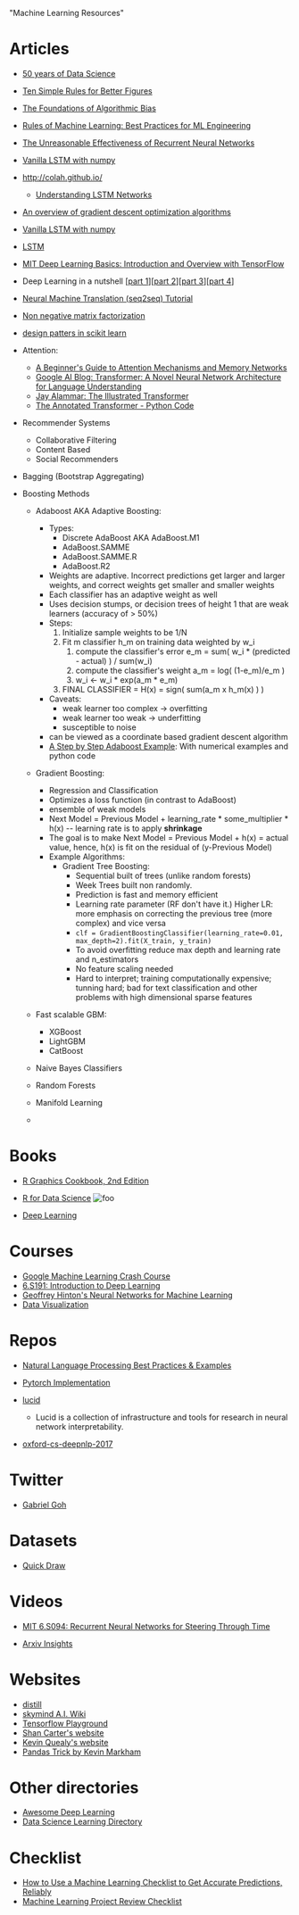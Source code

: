 "Machine Learning Resources" 

# Articles
- [50 years of Data Science](https://courses.csail.mit.edu/18.337/2015/docs/50YearsDataScience.pdf)
- [Ten Simple Rules for Better Figures](https://hal.inria.fr/hal-01063732/document)
- [The Foundations of Algorithmic Bias](http://approximatelycorrect.com/2016/11/07/the-foundations-of-algorithmic-bias/)
- [Rules of Machine Learning: Best Practices for ML Engineering](http://martin.zinkevich.org/rules_of_ml/rules_of_ml.pdf)
- [The Unreasonable Effectiveness of Recurrent Neural Networks](http://karpathy.github.io/2015/05/21/rnn-effectiveness/)
- [Vanilla LSTM with numpy](https://blog.varunajayasiri.com/numpy_lstm.html)
- http://colah.github.io/
    - [Understanding LSTM Networks](http://colah.github.io/posts/2015-08-Understanding-LSTMs/)
- [An overview of gradient descent optimization algorithms](http://ruder.io/optimizing-gradient-descent/)
- [Vanilla LSTM with numpy](https://blog.varunajayasiri.com/numpy_lstm.html)
- [LSTM](https://machinelearningmastery.com/how-to-develop-lstm-models-for-multi-step-time-series-forecasting-of-household-power-consumption/)

- [MIT Deep Learning Basics: Introduction and Overview with TensorFlow](https://medium.com/tensorflow/mit-deep-learning-basics-introduction-and-overview-with-tensorflow-355bcd26baf0)

- Deep Learning in a nutshell [[part 1](https://devblogs.nvidia.com/deep-learning-nutshell-core-concepts/)][[part 2](https://devblogs.nvidia.com/deep-learning-nutshell-history-training/)][[part 3](https://devblogs.nvidia.com/parallelforall/deep-learning-nutshell-sequence-learning/)][[part 4](https://devblogs.nvidia.com/parallelforall/deep-learning-nutshell-reinforcement-learning/)]
- [Neural Machine Translation (seq2seq) Tutorial](https://github.com/tensorflow/nmt#background-on-the-attention-mechanism)
- [Non negative matrix factorization](http://www.billconnelly.net/?p=534)

- [design patters in scikit learn](https://arxiv.org/abs/1309.0238)
- Attention:
    - [A Beginner's Guide to Attention Mechanisms and Memory Networks](https://skymind.ai/wiki/attention-mechanism-memory-network)
    - [Google AI Blog: Transformer: A Novel Neural Network Architecture for Language Understanding ](https://ai.googleblog.com/2017/08/transformer-novel-neural-network.html)
    - [Jay Alammar: The Illustrated Transformer](https://jalammar.github.io/illustrated-transformer/)
    - [The Annotated Transformer - Python Code](http://nlp.seas.harvard.edu/2018/04/03/attention.html)



- Recommender Systems
    - Collaborative Filtering
    - Content Based
    - Social Recommenders
- Bagging (Bootstrap Aggregating)
- Boosting Methods
    - Adaboost AKA Adaptive Boosting:
        - Types:
            - Discrete AdaBoost AKA AdaBoost.M1
            - AdaBoost.SAMME
            - AdaBoost.SAMME.R
            - AdaBoost.R2
        - Weights are adaptive. Incorrect predictions get larger and larger weights, and correct weights get smaller and smaller weights
        - Each classifier has an adaptive weight as well
        - Uses decision stumps, or decision trees of height 1 that are weak learners (accuracy of > 50%)
        - Steps:
            1. Initialize sample weights to be 1/N
            2. Fit m classifier h_m on training data weighted by w_i
                1. compute the classifier's error e_m = sum( w_i * (predicted - actual) ) / sum(w_i)
                2. compute the classifier's weight a_m = log( (1-e_m)/e_m )
                3. w_i <- w_i * exp(a_m * e_m)
            3. FINAL CLASSIFIER = H(x) = sign( sum(a_m x h_m(x) ) )
        - Caveats:
            - weak learner too complex -> overfitting
            - weak learner too weak -> underfitting
            - susceptible to noise
        - can be viewed as a coordinate based gradient descent algorithm
        - [A Step by Step Adaboost Example](https://sefiks.com/2018/11/02/a-step-by-step-adaboost-example/):  With numerical examples and python code
    - Gradient Boosting:
        - Regression and Classification
        - Optimizes a loss function (in contrast to AdaBoost)
        - ensemble of weak models
        - Next Model = Previous Model + learning_rate * some_multiplier * h(x) -- learning rate is to apply **shrinkage**
        - The goal is to make Next Model = Previous Model + h(x) = actual value, hence, h(x)  is fit on the residual of (y-Previous Model)
        - Example Algorithms:
            - Gradient Tree Boosting:
                - Sequential built of trees (unlike random forests)
                - Week Trees built non randomly.
                - Prediction is fast and memory efficient
                - Learning rate parameter (RF don't have it.) Higher LR: more emphasis on correcting the previous tree (more complex) and vice versa
                - `clf = GradientBoostingClassifier(learning_rate=0.01, max_depth=2).fit(X_train, y_train)`
                - To avoid overfitting reduce max depth and learning rate and n_estimators
                - No feature scaling needed
                - Hard to interpret; training computationally expensive; tunning hard; bad for text classification and other problems with high dimensional sparse features
    - Fast scalable GBM:
        - XGBoost
        - LightGBM
        - CatBoost

    - Naive Bayes Classifiers
    - Random Forests
    - Manifold Learning
    - 
# Books
- [R Graphics Cookbook, 2nd Edition](https://r-graphics.org/chapter-r-basics)

- [R for Data Science](https://r4ds.had.co.nz/)
![foo](http://amzn.to/2aHLAQ1)

- [Deep Learning](https://github.com/janishar/mit-deep-learning-book-pdf)

# Courses
- [Google Machine Learning Crash Course](https://developers.google.com/machine-learning/crash-course/)
- [6.S191: Introduction to Deep Learning](http://introtodeeplearning.com/)
- [Geoffrey Hinton's Neural Networks for Machine Learning](https://www.coursera.org/learn/neural-networks/home/welcome)
- [Data Visualization](http://shancarter.github.io/ucb-dataviz-fall-2013/)
# Repos
- [Natural Language Processing Best Practices & Examples ](https://github.com/microsoft/nlp)
- [Pytorch Implementation](https://github.com/p-christ/Deep-Reinforcement-Learning-Algorithms-with-PyTorch)

- [lucid](https://github.com/tensorflow/lucid)
    - Lucid is a collection of infrastructure and tools for research in neural network interpretability.
- [oxford-cs-deepnlp-2017](https://github.com/oxford-cs-deepnlp-2017/lectures)
# Twitter
- [Gabriel Goh](https://twitter.com/gabeeegoooh)

# Datasets
- [Quick Draw](https://github.com/googlecreativelab/quickdraw-dataset)

# Videos
- [MIT 6.S094: Recurrent Neural Networks for Steering Through Time](https://www.youtube.com/watch?v=nFTQ7kHQWtc)

-  [Arxiv Insights](https://www.youtube.com/channel/UCNIkB2IeJ-6AmZv7bQ1oBYg)


# Websites
- [distill](https://distill.pub/)
- [skymind A.I. Wiki](https://skymind.ai/wiki/)
- [Tensorflow Playground](https://playground.tensorflow.org)
- [Shan Carter's website](http://shancarter.com/)
- [Kevin Quealy's website](http://kpq.github.io/)
- [Pandas Trick by Kevin Markham](https://www.dataschool.io/python-pandas-tips-and-tricks/)

# Other directories
- [Awesome Deep Learning](https://github.com/ChristosChristofidis/awesome-deep-learning)
- [Data Science Learning Directory](www.datasciguide.com/contenttype/book/)

# Checklist
- [How to Use a Machine Learning Checklist to Get Accurate Predictions, Reliably](https://machinelearningmastery.com/machine-learning-checklist/)
- [Machine Learning Project Review Checklist](https://agilescientific.com/blog/2019/4/9/machine-learning-project-review-checklist)